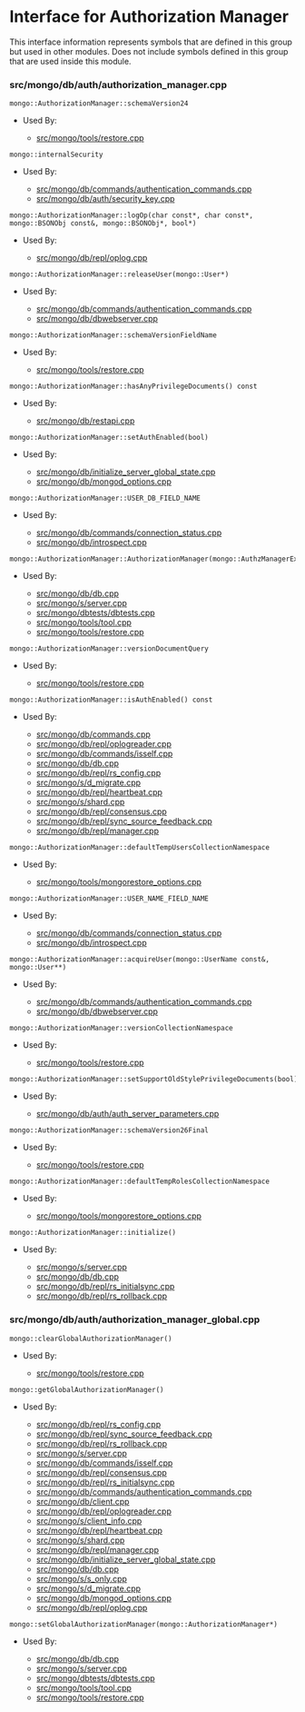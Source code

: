
# Interface for Authorization Manager
This interface information represents symbols that are defined in this group but used in other modules.  Does not include symbols defined in this group that are used inside this module.

### src/mongo/db/auth/authorization\_manager.cpp

<div></div>

    mongo::AuthorizationManager::schemaVersion24

- Used By:

    - [src/mongo/tools/restore.cpp](../../../../tools/tools)

<div></div>

    mongo::internalSecurity

- Used By:

    - [src/mongo/db/commands/authentication\_commands.cpp](../../../../security/authentication)
    - [src/mongo/db/auth/security\_key.cpp](../../../../security/authentication)

<div></div>

    mongo::AuthorizationManager::logOp(char const*, char const*, mongo::BSONObj const&, mongo::BSONObj*, bool*)

- Used By:

    - [src/mongo/db/repl/oplog.cpp](../../../../replication/data\_sync)

<div></div>

    mongo::AuthorizationManager::releaseUser(mongo::User*)

- Used By:

    - [src/mongo/db/commands/authentication\_commands.cpp](../../../../security/authentication)
    - [src/mongo/db/dbwebserver.cpp](../../../../network/web\_server)

<div></div>

    mongo::AuthorizationManager::schemaVersionFieldName

- Used By:

    - [src/mongo/tools/restore.cpp](../../../../tools/tools)

<div></div>

    mongo::AuthorizationManager::hasAnyPrivilegeDocuments() const

- Used By:

    - [src/mongo/db/restapi.cpp](../../../../network/web\_server)

<div></div>

    mongo::AuthorizationManager::setAuthEnabled(bool)

- Used By:

    - [src/mongo/db/initialize\_server\_global\_state.cpp](../../../../process\_management/startup\_initialization)
    - [src/mongo/db/mongod\_options.cpp](../../../../process\_management/mongod\_and\_mongos\_command\_line\_options)

<div></div>

    mongo::AuthorizationManager::USER_DB_FIELD_NAME

- Used By:

    - [src/mongo/db/commands/connection\_status.cpp](../../../../query\_and\_operation\_handling/database\_commands)
    - [src/mongo/db/introspect.cpp](../../../../query\_and\_operation\_handling/client\_and\_operation\_tracking)

<div></div>

    mongo::AuthorizationManager::AuthorizationManager(mongo::AuthzManagerExternalState*)

- Used By:

    - [src/mongo/db/db.cpp](../../../../process\_management/mongos\_and\_mongod\_mains)
    - [src/mongo/s/server.cpp](../../../../process\_management/mongos\_and\_mongod\_mains)
    - [src/mongo/dbtests/dbtests.cpp](../../../../tests/unit\_tests)
    - [src/mongo/tools/tool.cpp](../../../../tools/tools)
    - [src/mongo/tools/restore.cpp](../../../../tools/tools)

<div></div>

    mongo::AuthorizationManager::versionDocumentQuery

- Used By:

    - [src/mongo/tools/restore.cpp](../../../../tools/tools)

<div></div>

    mongo::AuthorizationManager::isAuthEnabled() const

- Used By:

    - [src/mongo/db/commands.cpp](../../../../query\_and\_operation\_handling/database\_commands)
    - [src/mongo/db/repl/oplogreader.cpp](../../../../replication/data\_sync)
    - [src/mongo/db/commands/isself.cpp](../../../../query\_and\_operation\_handling/database\_commands)
    - [src/mongo/db/db.cpp](../../../../process\_management/mongos\_and\_mongod\_mains)
    - [src/mongo/db/repl/rs\_config.cpp](../../../../replication/replica\_set\_configuration)
    - [src/mongo/s/d\_migrate.cpp](../../../../sharding/chunk\_management)
    - [src/mongo/db/repl/heartbeat.cpp](../../../../replication/replica\_set\_state)
    - [src/mongo/s/shard.cpp](../../../../sharding/shard\_abstraction)
    - [src/mongo/db/repl/consensus.cpp](../../../../replication/consensus)
    - [src/mongo/db/repl/sync\_source\_feedback.cpp](../../../../replication/data\_sync)
    - [src/mongo/db/repl/manager.cpp](../../../../replication/replica\_set\_state)

<div></div>

    mongo::AuthorizationManager::defaultTempUsersCollectionNamespace

- Used By:

    - [src/mongo/tools/mongorestore\_options.cpp](../../../../tools/tools)

<div></div>

    mongo::AuthorizationManager::USER_NAME_FIELD_NAME

- Used By:

    - [src/mongo/db/commands/connection\_status.cpp](../../../../query\_and\_operation\_handling/database\_commands)
    - [src/mongo/db/introspect.cpp](../../../../query\_and\_operation\_handling/client\_and\_operation\_tracking)

<div></div>

    mongo::AuthorizationManager::acquireUser(mongo::UserName const&, mongo::User**)

- Used By:

    - [src/mongo/db/commands/authentication\_commands.cpp](../../../../security/authentication)
    - [src/mongo/db/dbwebserver.cpp](../../../../network/web\_server)

<div></div>

    mongo::AuthorizationManager::versionCollectionNamespace

- Used By:

    - [src/mongo/tools/restore.cpp](../../../../tools/tools)

<div></div>

    mongo::AuthorizationManager::setSupportOldStylePrivilegeDocuments(bool)

- Used By:

    - [src/mongo/db/auth/auth\_server\_parameters.cpp](../../../../security/legacy\_code)

<div></div>

    mongo::AuthorizationManager::schemaVersion26Final

- Used By:

    - [src/mongo/tools/restore.cpp](../../../../tools/tools)

<div></div>

    mongo::AuthorizationManager::defaultTempRolesCollectionNamespace

- Used By:

    - [src/mongo/tools/mongorestore\_options.cpp](../../../../tools/tools)

<div></div>

    mongo::AuthorizationManager::initialize()

- Used By:

    - [src/mongo/s/server.cpp](../../../../process\_management/mongos\_and\_mongod\_mains)
    - [src/mongo/db/db.cpp](../../../../process\_management/mongos\_and\_mongod\_mains)
    - [src/mongo/db/repl/rs\_initialsync.cpp](../../../../replication/data\_sync)
    - [src/mongo/db/repl/rs\_rollback.cpp](../../../../replication/data\_sync)

### src/mongo/db/auth/authorization\_manager\_global.cpp

<div></div>

    mongo::clearGlobalAuthorizationManager()

- Used By:

    - [src/mongo/tools/restore.cpp](../../../../tools/tools)

<div></div>

    mongo::getGlobalAuthorizationManager()

- Used By:

    - [src/mongo/db/repl/rs\_config.cpp](../../../../replication/replica\_set\_configuration)
    - [src/mongo/db/repl/sync\_source\_feedback.cpp](../../../../replication/data\_sync)
    - [src/mongo/db/repl/rs\_rollback.cpp](../../../../replication/data\_sync)
    - [src/mongo/s/server.cpp](../../../../process\_management/mongos\_and\_mongod\_mains)
    - [src/mongo/db/commands/isself.cpp](../../../../query\_and\_operation\_handling/database\_commands)
    - [src/mongo/db/repl/consensus.cpp](../../../../replication/consensus)
    - [src/mongo/db/repl/rs\_initialsync.cpp](../../../../replication/data\_sync)
    - [src/mongo/db/commands/authentication\_commands.cpp](../../../../security/authentication)
    - [src/mongo/db/client.cpp](../../../../query\_and\_operation\_handling/client\_and\_operation\_tracking)
    - [src/mongo/db/repl/oplogreader.cpp](../../../../replication/data\_sync)
    - [src/mongo/s/client\_info.cpp](../../../../query\_and\_operation\_handling/client\_and\_operation\_tracking)
    - [src/mongo/db/repl/heartbeat.cpp](../../../../replication/replica\_set\_state)
    - [src/mongo/s/shard.cpp](../../../../sharding/shard\_abstraction)
    - [src/mongo/db/repl/manager.cpp](../../../../replication/replica\_set\_state)
    - [src/mongo/db/initialize\_server\_global\_state.cpp](../../../../process\_management/startup\_initialization)
    - [src/mongo/db/db.cpp](../../../../process\_management/mongos\_and\_mongod\_mains)
    - [src/mongo/s/s\_only.cpp](../../../../query\_and\_operation\_handling/client\_and\_operation\_tracking)
    - [src/mongo/s/d\_migrate.cpp](../../../../sharding/chunk\_management)
    - [src/mongo/db/mongod\_options.cpp](../../../../process\_management/mongod\_and\_mongos\_command\_line\_options)
    - [src/mongo/db/repl/oplog.cpp](../../../../replication/data\_sync)

<div></div>

    mongo::setGlobalAuthorizationManager(mongo::AuthorizationManager*)

- Used By:

    - [src/mongo/db/db.cpp](../../../../process\_management/mongos\_and\_mongod\_mains)
    - [src/mongo/s/server.cpp](../../../../process\_management/mongos\_and\_mongod\_mains)
    - [src/mongo/dbtests/dbtests.cpp](../../../../tests/unit\_tests)
    - [src/mongo/tools/tool.cpp](../../../../tools/tools)
    - [src/mongo/tools/restore.cpp](../../../../tools/tools)
